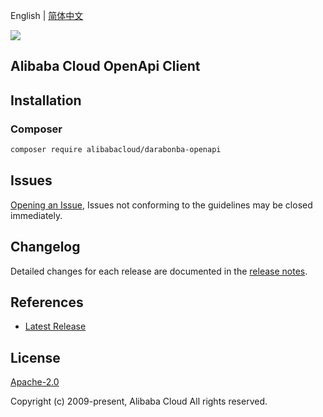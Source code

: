 English | [简体中文](README-CN.md)

![](https://aliyunsdk-pages.alicdn.com/icons/AlibabaCloud.svg)

## Alibaba Cloud OpenApi Client

## Installation

### Composer

```bash
composer require alibabacloud/darabonba-openapi
```

## Issues

[Opening an Issue](https://github.com/aliyun/darabonba-openapi/issues/new), Issues not conforming to the guidelines may be closed immediately.

## Changelog

Detailed changes for each release are documented in the [release notes](./ChangeLog.txt).

## References

* [Latest Release](https://github.com/aliyun/darabonba-openapi)

## License

[Apache-2.0](http://www.apache.org/licenses/LICENSE-2.0)

Copyright (c) 2009-present, Alibaba Cloud All rights reserved.
